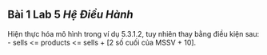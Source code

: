 ## Bài 1 Lab 5 *Hệ Điều Hành*
Hiện thực hóa mô hình trong ví dụ 5.3.1.2, tuy nhiên thay bằng điều kiện sau: <br /> - sells &lt;= products &lt;= sells + [2 số cuối của MSSV + 10]. 

